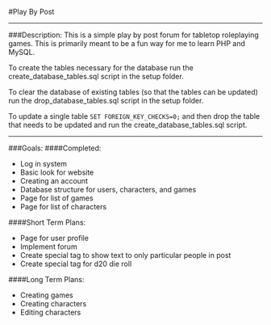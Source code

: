 #Play By Post

---
###Description:
This is a simple play by post forum for tabletop roleplaying games.
This is primarily meant to be a fun way for me to learn PHP and MySQL.  

To create the tables necessary for the database run
the create_database_tables.sql script in the setup folder.  

To clear the database of existing tables (so that the tables can be updated)
run the drop_database_tables.sql script in the setup folder.  

To update a single table `SET FOREIGN_KEY_CHECKS=0;` and then drop the table
that needs to be updated and run the create_database_tables.sql script.

---
###Goals:
####Completed:
* Log in system
* Basic look for website
* Creating an account
* Database structure for users, characters, and games
* Page for list of games
* Page for list of characters


####Short Term Plans:
* Page for user profile
* Implement forum
* Create special tag to show text to only particular people in post
* Create special tag for d20 die roll

####Long Term Plans:
* Creating games
* Creating characters
* Editing characters
